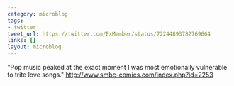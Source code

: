 ```yaml
---
category: microblog
tags:
- twitter
tweet_url: https://twitter.com/ExMember/status/72244893782769664
links: []
layout: microblog
---
```

"Pop music peaked at the exact moment I was most emotionally vulnerable to trite love songs." http://www.smbc-comics.com/index.php?id=2253
